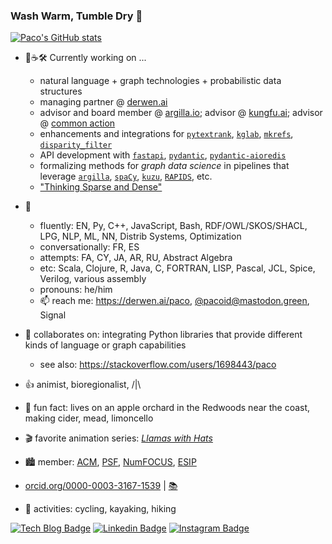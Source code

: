 ### Wash Warm, Tumble Dry 👋

[![Paco's GitHub stats](https://github-readme-stats.vercel.app/api?username=ceteri)](https://github.com/anuraghazra/github-readme-stats)

- 🔭☕🛠️ Currently working on ...
  - natural language + graph technologies + probabilistic data structures
  - managing partner @ [derwen.ai](https://derwen.ai/)
  - advisor and board member @ [argilla.io](https://argilla.io); advisor @ [kungfu.ai](https://kungfu.ai); advisor @ [common action](https://github.com/commonaction)
  - enhancements and integrations for [`pytextrank`](https://github.com/DerwenAI/pytextrank), [`kglab`](https://github.com/DerwenAI/kglab), [`mkrefs`](https://github.com/DerwenAI/mkrefs), [`disparity_filter`](https://github.com/DerwenAI/disparity_filter/)
  - API development with [`fastapi`](https://fastapi.tiangolo.com/), [`pydantic`](https://docs.pydantic.dev/latest/), [`pydantic-aioredis`](https://github.com/andrewthetechie/pydantic-aioredis)
  - formalizing methods for *graph data science* in pipelines that leverage [`argilla`](https://argilla.io), [`spaCy`](https://spacy.io/), [`kuzu`](https://kuzudb.com), [`RAPIDS`](https://rapids.ai/), etc.
  - ["Thinking Sparse and Dense"](https://derwen.ai/s/5sfp#1)

- 💬
  - fluently: EN, Py, C++, JavaScript, Bash, RDF/OWL/SKOS/SHACL, LPG, NLP, ML, NN, Distrib Systems, Optimization
  - conversationally: FR, ES
  - attempts: FA, CY, JA, AR, RU, Abstract Algebra
  - etc:  Scala, Clojure, R, Java, C, FORTRAN, LISP, Pascal, JCL, Spice, Verilog, various assembly
  - pronouns: he/him
  - 📫 reach me: <https://derwen.ai/paco>, [@pacoid@mastodon.green](https://mastodon.green/web/@pacoid), Signal

- 🙌 collaborates on: integrating Python libraries that provide different kinds of language or graph capabilities
  - see also: <https://stackoverflow.com/users/1698443/paco>

- 👍 animist, bioregionalist, /|\
- 🌳 fun fact: lives on an apple orchard in the Redwoods near the coast, making cider, mead, limoncello
- 🎬 favorite animation series: [*Llamas with Hats*](https://youtu.be/jJOwdrTA8Gw)
- :cityscape: member: [ACM](https://member.acm.org/~paconathan), [PSF](https://www.python.org/users/pacoid/), [NumFOCUS](https://numfocus.org/), [ESIP](https://www.esipfed.org/)
- [orcid.org/0000-0003-3167-1539](https://orcid.org/0000-0003-3167-1539) | [:books:](https://scholar.google.com/citations?user=Cp5sZHIAAAAJ&hl=en)
- 🚴 activities: cycling, kayaking, hiking

[![Tech Blog Badge](http://img.shields.io/badge/-Tech%20blog-black?style=flat-square&logo=github&link=https://pacoid.medium.com/)](https://pacoid.medium.com/)
[![Linkedin Badge](https://img.shields.io/badge/-LinkedIn-blue?style=flat-square&logo=Linkedin&logoColor=white&link=https://www.linkedin.com/in/ceteri/)](https://www.linkedin.com/in/ceteri/)
[![Instagram Badge](https://img.shields.io/badge/-Instagram-7E4798?style=flat-square&logo=instagram&logoColor=white&link=https://www.instagram.com/pacoid/)](https://www.instagram.com/pacoid/)
